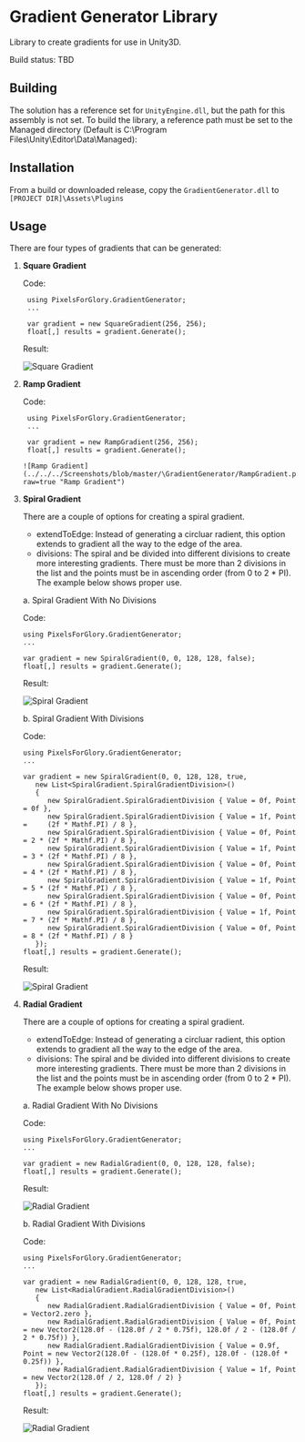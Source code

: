 # Gradient Generator Library
Library to create gradients for use in Unity3D.  

Build status:
TBD

## Building
The solution has a reference set for `UnityEngine.dll`, but the path for this assembly is not set. To build the library, a reference path must be set to the Managed directory (Default is C:\Program Files\Unity\Editor\Data\Managed): 

## Installation
From a build or downloaded release, copy the `GradientGenerator.dll` to `[PROJECT DIR]\Assets\Plugins`

## Usage
There are four types of gradients that can be generated:

1. **Square Gradient**
   
   Code:
    
        using PixelsForGlory.GradientGenerator;
        ...
       
        var gradient = new SquareGradient(256, 256);
        float[,] results = gradient.Generate();
      
   Result:
      
      ![Square Gradient](../../../Screenshots/blob/master/\GradientGenerator/SquareGradient.png?raw=true "Square Gradient")

2. **Ramp Gradient**

   Code:
    
        using PixelsForGlory.GradientGenerator;
        ...
       
        var gradient = new RampGradient(256, 256);
        float[,] results = gradient.Generate();
       
       ![Ramp Gradient](../../../Screenshots/blob/master/\GradientGenerator/RampGradient.png?raw=true "Ramp Gradient")

3. **Spiral Gradient**
   
   There are a couple of options for creating a spiral gradient.  
   * extendToEdge: Instead of generating a circluar radient, this option extends to gradient all the way to the edge of the area.
   * divisions: The spiral and be divided into different divisions to create more interesting gradients.  There must be more than 2 divisions in the list and the points must be in ascending order (from 0 to 2 * PI).  The example below shows proper use.

   a. Spiral Gradient With No Divisions
  
   Code:
       
       using PixelsForGlory.GradientGenerator;
       ...
   
       var gradient = new SpiralGradient(0, 0, 128, 128, false);
       float[,] results = gradient.Generate();

   Result:
      
      ![Spiral Gradient](../../../Screenshots/blob/master/\GradientGenerator/SpiralGradientNoDivision.png?raw=true "Spiral Gradient")
      
   b. Spiral Gradient With Divisions
   
   Code:
       
       using PixelsForGlory.GradientGenerator;
       ...
   
       var gradient = new SpiralGradient(0, 0, 128, 128, true,
          new List<SpiralGradient.SpiralGradientDivision>()
          {
             new SpiralGradient.SpiralGradientDivision { Value = 0f, Point = 0f },
             new SpiralGradient.SpiralGradientDivision { Value = 1f, Point =     (2f * Mathf.PI) / 8 },
             new SpiralGradient.SpiralGradientDivision { Value = 0f, Point = 2 * (2f * Mathf.PI) / 8 },
             new SpiralGradient.SpiralGradientDivision { Value = 1f, Point = 3 * (2f * Mathf.PI) / 8 },
             new SpiralGradient.SpiralGradientDivision { Value = 0f, Point = 4 * (2f * Mathf.PI) / 8 },
             new SpiralGradient.SpiralGradientDivision { Value = 1f, Point = 5 * (2f * Mathf.PI) / 8 },
             new SpiralGradient.SpiralGradientDivision { Value = 0f, Point = 6 * (2f * Mathf.PI) / 8 },
             new SpiralGradient.SpiralGradientDivision { Value = 1f, Point = 7 * (2f * Mathf.PI) / 8 },
             new SpiralGradient.SpiralGradientDivision { Value = 0f, Point = 8 * (2f * Mathf.PI) / 8 }
          });
       float[,] results = gradient.Generate();

   Result:
      
      ![Spiral Gradient](../../../Screenshots/blob/master/\GradientGenerator/SpiralGradientDivision.png?raw=true "Spiral Gradient")
      
3. **Radial Gradient**
   
   There are a couple of options for creating a spiral gradient.  
   * extendToEdge: Instead of generating a circluar radient, this option extends to gradient all the way to the edge of the area.
   * divisions: The spiral and be divided into different divisions to create more interesting gradients.  There must be more than 2 divisions in the list and the points must be in ascending order (from 0 to 2 * PI).  The example below shows proper use.

   a. Radial Gradient With No Divisions
  
   Code:
       
       using PixelsForGlory.GradientGenerator;
       ...
   
       var gradient = new RadialGradient(0, 0, 128, 128, false);
       float[,] results = gradient.Generate();

   Result:
      
      ![Radial Gradient](../../../Screenshots/blob/master/\GradientGenerator/RadialGradientNoDivision.png?raw=true "Radial Gradient")
      
   b. Radial Gradient With Divisions
   
   Code:
       
       using PixelsForGlory.GradientGenerator;
       ...
   
       var gradient = new RadialGradient(0, 0, 128, 128, true,
          new List<RadialGradient.RadialGradientDivision>()
          {
             new RadialGradient.RadialGradientDivision { Value = 0f, Point = Vector2.zero },
             new RadialGradient.RadialGradientDivision { Value = 0f, Point = new Vector2(128.0f - (128.0f / 2 * 0.75f), 128.0f / 2 - (128.0f / 2 * 0.75f)) },
             new RadialGradient.RadialGradientDivision { Value = 0.9f, Point = new Vector2(128.0f - (128.0f * 0.25f), 128.0f - (128.0f * 0.25f)) },
             new RadialGradient.RadialGradientDivision { Value = 1f, Point = new Vector2(128.0f / 2, 128.0f / 2) }
          });
       float[,] results = gradient.Generate();

   Result:
      
      ![Radial Gradient](../../../Screenshots/blob/master/\GradientGenerator/RadialGradientDivision.png?raw=true "Radial Gradient")
   
